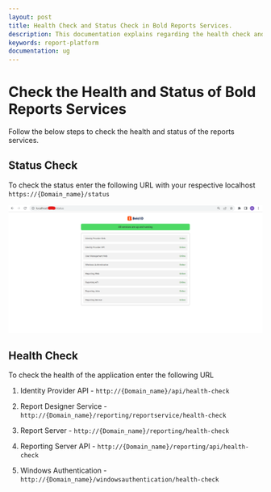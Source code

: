 ```yaml
---
layout: post
title: Health Check and Status Check in Bold Reports Services.
description: This documentation explains regarding the health check and the status check  of the bold reports services.
keywords: report-platform
documentation: ug
---
```


# Check the Health and Status of Bold Reports Services

Follow the below steps to check the health and status of the reports  services.

## Status Check

To check the status enter the following URL with your respective localhost
`https://{Domain_name}/status`

![Status Check](/static/assets/on-premise/images/how-to/status-check.png)

## Health Check

To check the health of the application enter the following URL

1. Identity Provider API - `http://{Domain_name}/api/health-check`

2. Report Designer Service - `http://{Domain_name}/reporting/reportservice/health-check`

3. Report Server - `http://{Domain_name}/reporting/health-check`

4. Reporting Server API - `http://{Domain_name}/reporting/api/health-check`

5. Windows Authentication - `http://{Domain_name}/windowsauthentication/health-check`